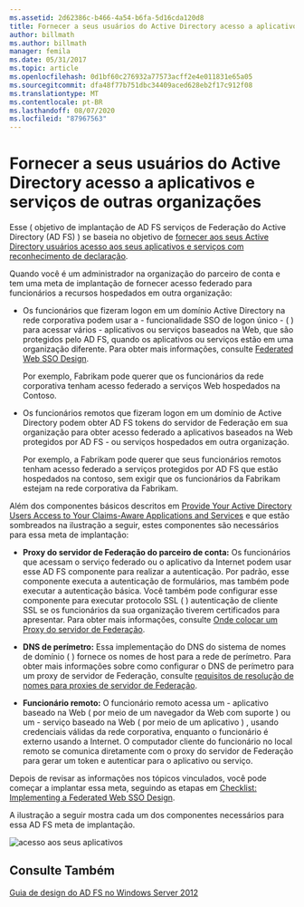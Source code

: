 ```yaml
---
ms.assetid: 2d62386c-b466-4a54-b6fa-5d16cda120d8
title: Fornecer a seus usuários do Active Directory acesso a aplicativos e serviços de outras organizações
author: billmath
ms.author: billmath
manager: femila
ms.date: 05/31/2017
ms.topic: article
ms.openlocfilehash: 0d1bf60c276932a77573acff2e4e011831e65a05
ms.sourcegitcommit: dfa48f77b751dbc34409aced628eb2f17c912f08
ms.translationtype: MT
ms.contentlocale: pt-BR
ms.lasthandoff: 08/07/2020
ms.locfileid: "87967563"
---
```

# <a name="provide-your-active-directory-users-access-to-the-applications-and-services-of-other-organizations"></a>Fornecer a seus usuários do Active Directory acesso a aplicativos e serviços de outras organizações

Esse \( objetivo de implantação de AD FS serviços de Federação do Active Directory (AD FS) \) se baseia no objetivo de [fornecer aos seus Active Directory usuários acesso aos seus aplicativos e serviços com reconhecimento de declaração](Provide-Your-Active-Directory-Users-Access-to-Your-Claims-Aware-Applications-and-Services.md).

Quando você é um administrador na organização do parceiro de conta e tem uma meta de implantação de fornecer acesso federado para funcionários a recursos hospedados em outra organização:

-   Os funcionários que fizeram logon em um domínio Active Directory na rede corporativa podem usar a \- funcionalidade SSO de logon único \- \( \) para acessar vários \- aplicativos ou serviços baseados na Web, que são protegidos pelo AD FS, quando os aplicativos ou serviços estão em uma organização diferente. Para obter mais informações, consulte [Federated Web SSO Design](Federated-Web-SSO-Design.md).

    Por exemplo, Fabrikam pode querer que os funcionários da rede corporativa tenham acesso federado a serviços Web hospedados na Contoso.

-   Os funcionários remotos que fizeram logon em um domínio de Active Directory podem obter AD FS tokens do servidor de Federação em sua organização para obter acesso federado a aplicativos baseados na Web protegidos por AD FS \- ou serviços hospedados em outra organização.

    Por exemplo, a Fabrikam pode querer que seus funcionários remotos tenham acesso federado a serviços protegidos por AD FS que estão hospedados na contoso, sem exigir que os funcionários da Fabrikam estejam na rede corporativa da Fabrikam.

Além dos componentes básicos descritos em [Provide Your Active Directory Users Access to Your Claims-Aware Applications and Services](Provide-Your-Active-Directory-Users-Access-to-Your-Claims-Aware-Applications-and-Services.md) e que estão sombreados na ilustração a seguir, estes componentes são necessários para essa meta de implantação:

-   **Proxy do servidor de Federação do parceiro de conta:** Os funcionários que acessam o serviço federado ou o aplicativo da Internet podem usar esse AD FS componente para realizar a autenticação. Por padrão, esse componente executa a autenticação de formulários, mas também pode executar a autenticação básica. Você também pode configurar esse componente para executar protocolo SSL \( \) autenticação de cliente SSL se os funcionários da sua organização tiverem certificados para apresentar. Para obter mais informações, consulte [Onde colocar um Proxy do servidor de Federação](Where-to-Place-a-Federation-Server-Proxy.md).

-   **DNS de perímetro:** Essa implementação do DNS do sistema de nomes de domínio \( \) fornece os nomes de host para a rede de perímetro. Para obter mais informações sobre como configurar o DNS de perímetro para um proxy de servidor de Federação, consulte [requisitos de resolução de nomes para proxies de servidor de Federação](Name-Resolution-Requirements-for-Federation-Server-Proxies.md).

-   **Funcionário remoto:** O funcionário remoto acessa um \- aplicativo baseado na Web \( por meio de um navegador da Web com suporte \) ou um \- serviço baseado na Web \( por meio de um aplicativo \) , usando credenciais válidas da rede corporativa, enquanto o funcionário é externo usando a Internet. O computador cliente do funcionário no local remoto se comunica diretamente com o proxy do servidor de Federação para gerar um token e autenticar para o aplicativo ou serviço.

Depois de revisar as informações nos tópicos vinculados, você pode começar a implantar essa meta, seguindo as etapas em [Checklist: Implementing a Federated Web SSO Design](../../ad-fs/deployment/Checklist--Implementing-a-Federated-Web-SSO-Design.md).

A ilustração a seguir mostra cada um dos componentes necessários para essa AD FS meta de implantação.

![acesso aos seus aplicativos](media/50af4837-31e0-451f-a942-e705c2300065.gif)

## <a name="see-also"></a>Consulte Também
[Guia de design do AD FS no Windows Server 2012](AD-FS-Design-Guide-in-Windows-Server-2012.md)
